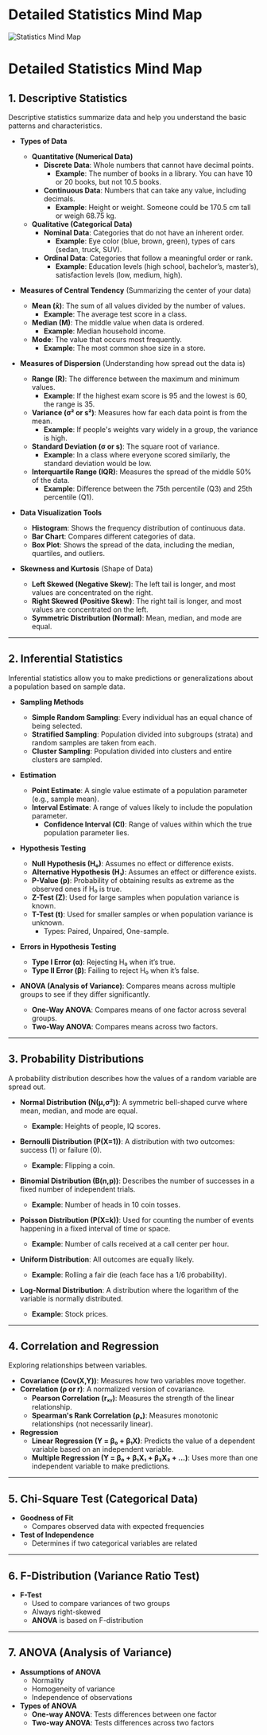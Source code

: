 # Detailed Statistics Mind Map
![Statistics Mind Map](./Statistics%20mind%20map%20in%20png.png)



# Detailed Statistics Mind Map

## 1. Descriptive Statistics
Descriptive statistics summarize data and help you understand the basic patterns and characteristics. 

- **Types of Data**
  - **Quantitative (Numerical Data)**
    - **Discrete Data**: Whole numbers that cannot have decimal points.
      - **Example**: The number of books in a library. You can have 10 or 20 books, but not 10.5 books.
    - **Continuous Data**: Numbers that can take any value, including decimals.
      - **Example**: Height or weight. Someone could be 170.5 cm tall or weigh 68.75 kg.
  - **Qualitative (Categorical Data)**
    - **Nominal Data**: Categories that do not have an inherent order.
      - **Example**: Eye color (blue, brown, green), types of cars (sedan, truck, SUV).
    - **Ordinal Data**: Categories that follow a meaningful order or rank.
      - **Example**: Education levels (high school, bachelor’s, master’s), satisfaction levels (low, medium, high).

- **Measures of Central Tendency** (Summarizing the center of your data)
  - **Mean (x̄)**: The sum of all values divided by the number of values.
    - **Example**: The average test score in a class.
  - **Median (M)**: The middle value when data is ordered.
    - **Example**: Median household income.
  - **Mode**: The value that occurs most frequently.
    - **Example**: The most common shoe size in a store.

- **Measures of Dispersion** (Understanding how spread out the data is)
  - **Range (R)**: The difference between the maximum and minimum values.
    - **Example**: If the highest exam score is 95 and the lowest is 60, the range is 35.
  - **Variance (σ² or s²)**: Measures how far each data point is from the mean.
    - **Example**: If people's weights vary widely in a group, the variance is high.
  - **Standard Deviation (σ or s)**: The square root of variance.
    - **Example**: In a class where everyone scored similarly, the standard deviation would be low.
  - **Interquartile Range (IQR)**: Measures the spread of the middle 50% of the data.
    - **Example**: Difference between the 75th percentile (Q3) and 25th percentile (Q1).

- **Data Visualization Tools**
  - **Histogram**: Shows the frequency distribution of continuous data.
  - **Bar Chart**: Compares different categories of data.
  - **Box Plot**: Shows the spread of the data, including the median, quartiles, and outliers.

- **Skewness and Kurtosis** (Shape of Data)
  - **Left Skewed (Negative Skew)**: The left tail is longer, and most values are concentrated on the right.
  - **Right Skewed (Positive Skew)**: The right tail is longer, and most values are concentrated on the left.
  - **Symmetric Distribution (Normal)**: Mean, median, and mode are equal.

---

## 2. Inferential Statistics
Inferential statistics allow you to make predictions or generalizations about a population based on sample data.

- **Sampling Methods**
  - **Simple Random Sampling**: Every individual has an equal chance of being selected.
  - **Stratified Sampling**: Population divided into subgroups (strata) and random samples are taken from each.
  - **Cluster Sampling**: Population divided into clusters and entire clusters are sampled.

- **Estimation**
  - **Point Estimate**: A single value estimate of a population parameter (e.g., sample mean).
  - **Interval Estimate**: A range of values likely to include the population parameter.
    - **Confidence Interval (CI)**: Range of values within which the true population parameter lies.

- **Hypothesis Testing**
  - **Null Hypothesis (H₀)**: Assumes no effect or difference exists.
  - **Alternative Hypothesis (H₁)**: Assumes an effect or difference exists.
  - **P-Value (p)**: Probability of obtaining results as extreme as the observed ones if H₀ is true.
  - **Z-Test (Z)**: Used for large samples when population variance is known.
  - **T-Test (t)**: Used for smaller samples or when population variance is unknown.
    - Types: Paired, Unpaired, One-sample.

- **Errors in Hypothesis Testing**
  - **Type I Error (α)**: Rejecting H₀ when it’s true.
  - **Type II Error (β)**: Failing to reject H₀ when it’s false.

- **ANOVA (Analysis of Variance)**: Compares means across multiple groups to see if they differ significantly.
  - **One-Way ANOVA**: Compares means of one factor across several groups.
  - **Two-Way ANOVA**: Compares means across two factors.

---

## 3. Probability Distributions
A probability distribution describes how the values of a random variable are spread out.

- **Normal Distribution (N(μ,σ²))**: A symmetric bell-shaped curve where mean, median, and mode are equal.
  - **Example**: Heights of people, IQ scores.

- **Bernoulli Distribution (P(X=1))**: A distribution with two outcomes: success (1) or failure (0).
  - **Example**: Flipping a coin.

- **Binomial Distribution (B(n,p))**: Describes the number of successes in a fixed number of independent trials.
  - **Example**: Number of heads in 10 coin tosses.

- **Poisson Distribution (P(X=k))**: Used for counting the number of events happening in a fixed interval of time or space.
  - **Example**: Number of calls received at a call center per hour.

- **Uniform Distribution**: All outcomes are equally likely.
  - **Example**: Rolling a fair die (each face has a 1/6 probability).

- **Log-Normal Distribution**: A distribution where the logarithm of the variable is normally distributed.
  - **Example**: Stock prices.

---

## 4. Correlation and Regression
Exploring relationships between variables.

- **Covariance (Cov(X,Y))**: Measures how two variables move together.
- **Correlation (ρ or r)**: A normalized version of covariance.
  - **Pearson Correlation (rₓᵧ)**: Measures the strength of the linear relationship.
  - **Spearman's Rank Correlation (ρₛ)**: Measures monotonic relationships (not necessarily linear).
- **Regression**
  - **Linear Regression (Y = β₀ + β₁X)**: Predicts the value of a dependent variable based on an independent variable.
  - **Multiple Regression (Y = β₀ + β₁X₁ + β₂X₂ + ...)**: Uses more than one independent variable to make predictions.

---

## 5. Chi-Square Test (Categorical Data)
- **Goodness of Fit**
  - Compares observed data with expected frequencies
- **Test of Independence**
  - Determines if two categorical variables are related

---

## 6. F-Distribution (Variance Ratio Test)
- **F-Test**
  - Used to compare variances of two groups
  - Always right-skewed
  - **ANOVA** is based on F-distribution

---

## 7. ANOVA (Analysis of Variance)
- **Assumptions of ANOVA**
  - Normality
  - Homogeneity of variance
  - Independence of observations
- **Types of ANOVA**
  - **One-way ANOVA**: Tests differences between one factor
  - **Two-way ANOVA**: Tests differences across two factors
